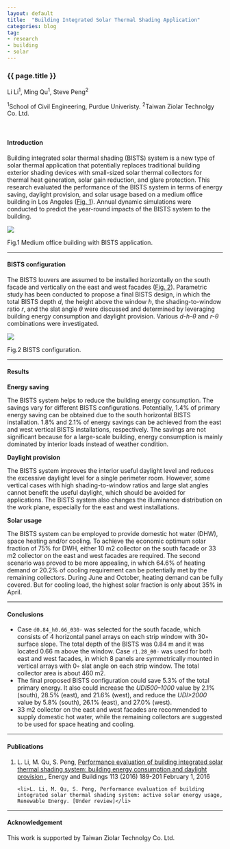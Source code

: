 ```yaml
---
layout: default
title:  "Building Integrated Solar Thermal Shading Application"
categories: blog
tag:
- research
- building
- solar
---
```


<h3 class="normalWeight">{{ page.title }}</h3>

<p>Li Li<sup>1</sup>, Ming Qu<sup>1</sup>, Steve Peng<sup>2</sup></p>

<p class="gray"><sup>1</sup>School of Civil Engineering, Purdue Univeristy. <sup>2</sup>Taiwan Ziolar Technolgy Co. Ltd.</p>

<br>

#### Introduction

Building integrated solar thermal shading (BISTS) system is a new type of solar thermal application that potentially replaces traditional building exterior shading devices with small-sized solar thermal collectors for thermal heat generation, solar gain reduction, and glare protection. This research evaluated the performance of the BISTS system in terms of energy saving, daylight provision, and solar usage based on a medium office building in Los Angeles (<a href="#fig1">Fig. 1</a>). Annual dynamic simulations were conducted to predict the year-round impacts of the BISTS system to the building.

<a name="fig1"></a>
<div class="center">
	<img class="img-thumbnail" src="{{ site.baseurl }}/assets/img/blog/fig_1.png">
	<p>Fig.1 Medium office building with BISTS application.</p>
</div>

---

#### BISTS configuration

The BISTS louvers are assumed to be installed horizontally on the south facade and vertically on the east and west facades (<a href="#fig2">Fig. 2</a>). Parametric study has been conducted to propose a final BISTS design, in which the total BISTS depth _d_, the height above the window _h_, the shading-to-window ratio _r_, and the slat angle _θ_ were discussed and determined by leveraging building energy consumption and daylight provision. Various _d-h-θ_ and _r-θ_ combinations were investigated.

<a name="fig2"></a>
<div class="center">
	<img class="img-thumbnail" src="{{ site.baseurl }}/assets/img/blog/fig_2.png">
	<p>Fig.2 BISTS configuration.</p>
</div>

---

#### Results

__Energy saving__

The BISTS system helps to reduce the building energy consumption. The savings vary for different BISTS configurations. Potentially, 1.4% of primary energy saving can be obtained due to the south horizontal BISTS installation. 1.8% and 2.1% of energy savings can be achieved from the east and west vertical BISTS installations, respectively. The savings are not significant because for a large-scale building, energy consumption is mainly dominated by interior loads instead of weather condition.

__Daylight provision__

The BISTS system improves the interior useful daylight level and reduces the excessive daylight level for a single perimeter room. However, some vertical cases with high shading-to-window ratios and large slat angles cannot benefit the useful daylight, which should be avoided for applications. The BISTS system also changes the illuminance distribution on the work plane, especially for the east and west installations.

__Solar usage__

The BISTS system can be employed to provide domestic hot water (DHW), space heating and/or cooling. To achieve the economic optimum solar fraction of 75% for DWH, either 10 m2 collector on the south facade or 33 m2 collector on the east and west facades are required. The second scenario was proved to be more appealing, in which 64.6% of heating demand or 20.2% of cooling requirement can be potentially met by the remaining collectors. During June and October, heating demand can be fully covered. But for cooling load, the highest solar fraction is only about 35% in April.

---

#### Conclusions

- Case `d0.84_h0.66_θ30◦` was selected for the south facade, which consists of 4 horizontal panel arrays on each strip window with 30◦ surface slope. The total depth of the BISTS was 0.84 m and it was located 0.66 m above the window. Case `r1.28_θ0◦` was used for both east and west facades, in which 8 panels are symmetrically mounted in vertical arrays with 0◦ slat angle on each strip window. The total collector area is about 460 m2.
- The final proposed BISTS configuration could save 5.3% of the total primary energy. It also could increase the _UDI500–1000_ value by 2.1% (south), 28.5% (east), and 21.6% (west), and reduce the _UDI>2000_ value by 5.8% (south), 26.1% (east), and 27.0% (west).
- 33 m2 collector on the east and west facades are recommended to supply domestic hot water, while the remaining collectors are suggested to be used for space heating and cooling.

<hr>
<h4>Publications</h4>

<ol>
	<li>L. Li, M. Qu, S. Peng, <a href="{{ site.baseurl }}/assets/doc/publication_1.pdf" target="_blank">Performance evaluation of building integrated solar thermal shading system: building energy consumption and daylight provision <span class="glyphicon glyphicon-file"></span></a>, Energy and Buildings 113 (2016) 189-201 February 1, 2016</li>

	<li>L. Li, M. Qu, S. Peng, Performance evaluation of building integrated solar thermal shading system: active solar energy usage, Renewable Energy. [Under review]</li>
</ol>


---

#### Acknowledgement

This work is supported by Taiwan Ziolar Technolgy Co. Ltd.
